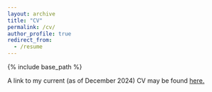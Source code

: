 ```yaml
---
layout: archive
title: "CV"
permalink: /cv/
author_profile: true
redirect_from:
  - /resume
---
```


{% include base_path %}

A link to my current (as of December 2024) CV may be found [here.](https://cjgliddon.github.io/files/cgliddon_cv_2024-12)
